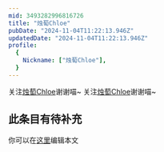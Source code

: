 ```yaml
---
mid: 3493282996816726
title: "烛萄Chloe"
pubDate: "2024-11-04T11:22:13.946Z"
updatedDate: "2024-11-04T11:22:13.946Z"
profile:
  {
    Nickname: ["烛萄Chloe"],
  }
---
```


关注[烛萄Chloe](https://space.bilibili.com/3493282996816726)谢谢喵~ 关注[烛萄Chloe](https://space.bilibili.com/3493282996816726)谢谢喵~

## 此条目有待补充
你可以在[这里](https://github.com/Yuhanawa/VTuber.ICU-Content/edit/master/v/烛萄Chloe/index.md)编辑本文
